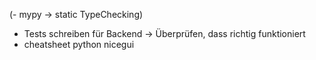 (- mypy -> static TypeChecking)
- Tests schreiben für Backend -> Überprüfen, dass richtig funktioniert
- cheatsheet python nicegui